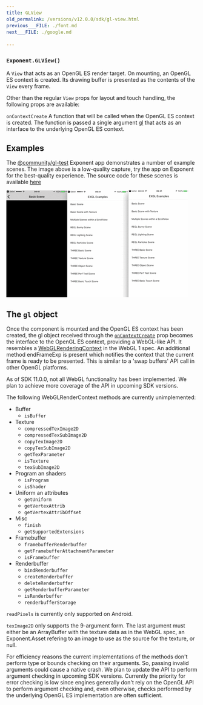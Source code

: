 ```yaml
---
title: GLView
old_permalink: /versions/v12.0.0/sdk/gl-view.html
previous___FILE: ./font.md
next___FILE: ./google.md

---
```


### `Exponent.GLView()`
A `View` that acts as an OpenGL ES render target. On mounting, an OpenGL ES context is created. Its drawing buffer is presented as the contents of the `View` every frame.

Other than the regular `View` props for layout and touch handling, the following props are available:

 `onContextCreate`
A function that will be called when the OpenGL ES context is created. The function is passed a single argument [gl](https://docs.getexponent.com/versions/v12.0.0/guides#gl-object) that acts as an interface to the underlying OpenGL ES context.

## Examples


The [@community/gl-test](https://getexponent.com/@community/gl-test) Exponent app demonstrates a number of example scenes. The image above is a low-quality capture, try the app on Exponent for the best-quality experience. The source code for these scenes is available [here](https://github.com/exponent/gl-test/tree/master/Scenes)

![](./gl-test.gif)

## The `gl` object

Once the component is mounted and the OpenGL ES context has been created, the gl object received through the [`onContextCreate`](https://docs.getexponent.com/versions/v12.0.0/guides#Exponent.GLView.onContextCreate "Exponent.GLView.onContextCreate") prop becomes the interface to the OpenGL ES context, providing a WebGL-like API. It resembles a [WebGLRenderingContext](https://www.khronos.org/registry/webgl/specs/latest/1.0/#5.14) in the WebGL 1 spec. An additional method endFrameExp is present which notifies the context that the current frame is ready to be presented. This is similar to a 'swap buffers' API call in other OpenGL platforms.

As of SDK 11.0.0, not all WebGL functionality has been implemented. We plan to achieve more coverage of the API in upcoming SDK versions.

The following WebGLRenderContext methods are currently unimplemented:

-   Buffer
    -   `isBuffer`
-   Texture
    -   `compressedTexImage2D`
    -   `compressedTexSubImage2D`
    -   `copyTexImage2D`
    -   `copyTexSubImage2D`
    -   `getTexParameter`
    -   `isTexture`
    -   `texSubImage2D`
-   Program an shaders
    -   `isProgram`
    -   `isShader`
-   Uniform an attributes
    -   `getUniform`
    -   `getVertexAttrib`
    -   `getVertexAttribOffset`
-   Misc
    -   `finish`
    -   `getSupportedExtensions`
-   Framebuffer
    -   `framebufferRenderbuffer`
    -   `getFramebufferAttachmentParameter`
    -   `isFramebuffer`
-   Renderbuffer
    -   `bindRenderbuffer`
    -   `createRenderbuffer`
    -   `deleteRenderbuffer`
    -   `getRenderbufferParameter`
    -   `isRenderbuffer`
    -   `renderbufferStorage`

`readPixels` is currently only supported on Android.

`texImage2D` only supports the 9-argument form. The last argument must either be an ArrayBuffer with the texture data as in the WebGL spec, an Exponent.Asset refering to an image to use as the source for the texture, or null.

For efficiency reasons the current implementations of the methods don't perform type or bounds checking on their arguments. So, passing invalid arguments could cause a native crash. We plan to update the API to perform argument checking in upcoming SDK versions. Currently the priority for error checking is low since engines generally don't rely on the OpenGL API to perform argument checking and, even otherwise, checks performed by the underlying OpenGL ES implementation are often sufficient.
